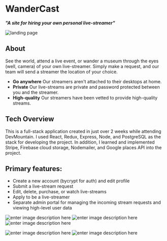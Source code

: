 # WanderCast 

***"A site for hiring your own personal live-streamer"***

![landing page](https://lh4.googleusercontent.com/KD_3tBGMKceNjwXmorwcDyiD4L3iGCUykV29kskbcwhK18QAsPYPfkBEraMLcSiNlp6w_Y6KYrcPhelqv0h7w1h_2-u2XAQK0GAQHZN5=s1433)

## About

See the world, attend a live event, or wander a museum through the eyes (well, camera) of your own live-streamer. Simply make a request, and our team will send a streamer the location of your choice.

- **Go anywhere** Our streamers aren't attached to their desktops at home.
- **Private** Our live-streams are private and password protected between you and the streamer.
- **High-quality** Our streamers have been vetted to provide high-quality streams.

## Tech Overview

This is a full-stack application created in just over 2 weeks while attending DevMountain. I used React, Redux, Express, Node, and PostgreSQL as the stack for developing the project. In addition, I learned and implemented Stripe, Firebase cloud storage, Nodemailer, and Google places API into the project.

## Primary features:

-   Create a new account (bycrypt for auth) and edit profile
-   Submit a live-stream request
-   Edit, delete, purchase, or watch live-streams
-   Apply to be a live-streamer
-   Separate admin portal for managing the incoming stream requests and viewing high-level user data

 
   ![enter image description here](https://lh4.googleusercontent.com/l7CdVrL6pGujm_piOrWY-ivcmwMOel3EgGIj4wBYf9smMwuFPhcXvdbQHe-ESbtnDMB8-KM5JcBgDNFRejaXcGmsPpvMo3KkO4IAgJPN=s500)          ![enter image description here](https://lh4.googleusercontent.com/t2yo6K71WUYGwXnyBEFk44zHqa9fO6xK9Drv2DEUqUhnZPo9yZsZWP_obkCEMulhzlfn7_U4sFIO0GyL4t72cI4OhA5SVyMUP-yw9vBr=s500)   ![enter image description here](https://lh5.googleusercontent.com/stgsvXc-SeL2OUAQRzJUa_EHgAsofEJCxNoQvEqQ5xg9NdXwqzqfhQjmsyW042CK95QNNlM2LZhNwxWdbfIcUEDxQv1ODzgiGRdLef8f=s500)

![enter image description here](https://lh6.googleusercontent.com/1SpuN2HUnt2EnFCObazRi2YrYUJ1VY82kH3Ul8wopvAy3aYGOups8GilD8-5SGEEdLNeQHvgxRicCUwe0a9b65md6UUVAj4WsgCLRRj4=s1600)
![enter image description here](https://lh3.googleusercontent.com/vniaBj5qf2llCNNTLZgfDCiW1E5YXUs4xE4FBruEfqWwyyfYaAI-fZRRvAIvRnFgxoYHF1RSfw__80jvX9BUZmIP6xndrcGuAZIiIwgj=s1600)
